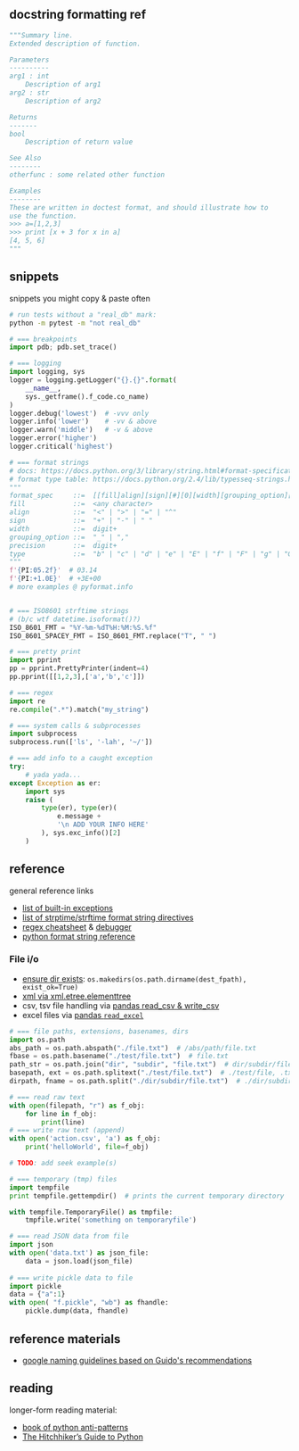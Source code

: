 ## docstring formatting ref
```python
"""Summary line.
Extended description of function.

Parameters
----------
arg1 : int
    Description of arg1
arg2 : str
    Description of arg2

Returns
-------
bool
    Description of return value

See Also
--------
otherfunc : some related other function

Examples
--------
These are written in doctest format, and should illustrate how to
use the function.
>>> a=[1,2,3]
>>> print [x + 3 for x in a]
[4, 5, 6]
"""
```
## snippets
snippets you might copy & paste often

```bash
# run tests without a "real_db" mark:
python -m pytest -m "not real_db"
```

```python
# === breakpoints 
import pdb; pdb.set_trace()

# === logging
import logging, sys 
logger = logging.getLogger("{}.{}".format(
    __name__,
    sys._getframe().f_code.co_name)
)
logger.debug('lowest')  # -vvv only
logger.info('lower')    # -vv & above
logger.warn('middle')   # -v & above
logger.error('higher')
logger.critical('highest')

# === format strings
# docs: https://docs.python.org/3/library/string.html#format-specification-mini-language
# format type table: https://docs.python.org/2.4/lib/typesseq-strings.html
"""
format_spec     ::=  [[fill]align][sign][#][0][width][grouping_option][.precision][type]
fill            ::=  <any character>
align           ::=  "<" | ">" | "=" | "^"
sign            ::=  "+" | "-" | " "
width           ::=  digit+
grouping_option ::=  "_" | ","
precision       ::=  digit+
type            ::=  "b" | "c" | "d" | "e" | "E" | "f" | "F" | "g" | "G" | "n" | "o" | "s" | "x" | "X" | "%"
"""
f'{PI:05.2f}'  # 03.14
f'{PI:+1.0E}'  # +3E+00
# more examples @ pyformat.info


# === ISO8601 strftime strings 
# (b/c wtf datetime.isoformat()?)
ISO_8601_FMT = "%Y-%m-%dT%H:%M:%S.%f"
ISO_8601_SPACEY_FMT = ISO_8601_FMT.replace("T", " ")

# === pretty print 
import pprint
pp = pprint.PrettyPrinter(indent=4)
pp.pprint([[1,2,3],['a','b','c']])

# === regex
import re
re.compile(".*").match("my_string")

# === system calls & subprocesses
import subprocess
subprocess.run(['ls', '-lah', '~/'])

# === add info to a caught exception
try:
    # yada yada...
except Exception as er:
    import sys
    raise (
        type(er), type(er)(
            e.message +
            '\n ADD YOUR INFO HERE'
        ), sys.exc_info()[2]
    )
```

## reference
general reference links

* [list of built-in exceptions](https://docs.python.org/3/library/exceptions.html#exception-hierarchy)
* [list of strptime/strftime format string directives](http://strftime.org/)
* [regex cheatsheet](https://www.debuggex.com/cheatsheet/regex/python) & [debugger](https://www.debuggex.com/?flavor=python)
* [python format string reference](https://pyformat.info/)

### File i/o
* [ensure dir exists](https://stackoverflow.com/questions/2793789/create-destination-path-for-shutil-copy-files/49615070#49615070): `os.makedirs(os.path.dirname(dest_fpath), exist_ok=True)`
* [xml via xml.etree.elementtree](https://docs.python.org/2/library/xml.etree.elementtree.html)
* csv, tsv file handling via [pandas read_csv & write_csv](https://pandas.pydata.org/pandas-docs/stable/reference/api/pandas.read_csv.html)
* excel files via [pandas `read_excel`](https://pandas.pydata.org/pandas-docs/stable/reference/api/pandas.read_excel.html)
```python
# === file paths, extensions, basenames, dirs
import os.path
abs_path = os.path.abspath("./file.txt")  # /abs/path/file.txt
fbase = os.path.basename("./test/file.txt")  # file.txt
path_str = os.path.join("dir", "subdir", "file.txt")  # dir/subdir/file.txt
basepath, ext = os.path.splitext("./test/file.txt")  # ./test/file, .txt
dirpath, fname = os.path.split("./dir/subdir/file.txt")  # ./dir/subdir/, file.txt

# === read raw text
with open(filepath, "r") as f_obj:
    for line in f_obj:
        print(line)
# === write raw text (append)
with open('action.csv', 'a') as f_obj:
    print('helloWorld', file=f_obj)

# TODO: add seek example(s)

# === temporary (tmp) files
import tempfile
print tempfile.gettempdir()  # prints the current temporary directory

with tempfile.TemporaryFile() as tmpfile:
    tmpfile.write('something on temporaryfile')

# === read JSON data from file
import json
with open('data.txt') as json_file:
    data = json.load(json_file)
    
# === write pickle data to file
import pickle
data = {"a":1}
with open( "f.pickle", "wb") as fhandle:
    pickle.dump(data, fhandle)
```

## reference materials
* [google naming guidelines based on Guido's recommendations](https://google.github.io/styleguide/pyguide.html#3164-guidelines-derived-from-guidos-recommendations)

## reading
longer-form reading material:

* [book of python anti-patterns](http://docs.quantifiedcode.com/python-anti-patterns/)
* [The Hitchhiker’s Guide to Python](https://docs.python-guide.org/)
